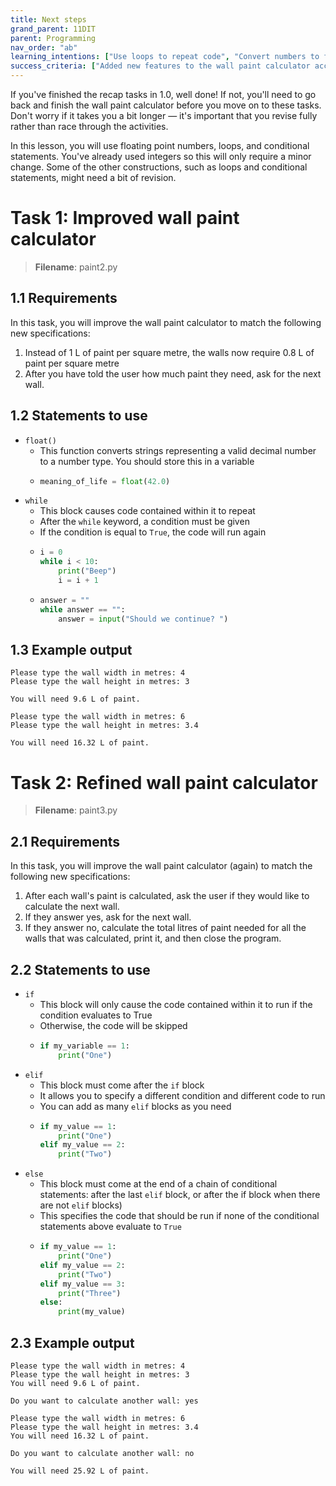 ```yaml
---
title: Next steps
grand_parent: 11DIT
parent: Programming
nav_order: "ab"
learning_intentions: ["Use loops to repeat code", "Convert numbers to floating point values (numbers with decimals)", "Use conditional statements (such as ``if``, ``else``, and ``elif``) to apply logic"]
success_criteria: ["Added new features to the wall paint calculator according to the new specifications"]
---
```


If you've finished the recap tasks in 1.0, well done! If not, you'll need to go back and finish the wall paint calculator before you move on to these tasks. Don't worry if it takes you a bit longer — it's important that you revise fully rather than race through the activities.
	
In this lesson, you will use floating point numbers, loops, and conditional statements. You've already used integers so this will only require a minor change. Some of the other constructions, such as loops and conditional statements, might need a bit of revision.

# Task 1: Improved wall paint calculator

> **Filename**: paint2.py

## 1.1 Requirements

In this task, you will improve the wall paint calculator to match the following new specifications:

1. Instead of 1 L of paint per square metre, the walls now require 0.8 L of paint per square metre
2. After you have told the user how much paint they need, ask for the next wall.

## 1.2 Statements to use

- ``float()``
  - This function converts strings representing a valid decimal number to a number type. You should store this in a variable
  - ```python
    meaning_of_life = float(42.0)
    ```
- ``while``
  - This block causes code contained within it to repeat
  - After the ``while`` keyword, a condition must be given
  - If the condition is equal to ``True``, the code will run again
  - ```python
    i = 0
    while i < 10:
        print("Beep")
        i = i + 1
    ```
  - ```python
    answer = ""
    while answer == "":
        answer = input("Should we continue? ")
    ```

## 1.3 Example output

```
Please type the wall width in metres: 4
Please type the wall height in metres: 3

You will need 9.6 L of paint.

Please type the wall width in metres: 6
Please type the wall height in metres: 3.4

You will need 16.32 L of paint.
```

# Task 2: Refined wall paint calculator

> **Filename**: paint3.py

## 2.1 Requirements

In this task, you will improve the wall paint calculator (again) to match the following new specifications:
	
1. After each wall's paint is calculated, ask the user if they would like to calculate the next wall.
2. If they answer yes, ask for the next wall.
3. If they answer no, calculate the total litres of paint needed for all the walls that was calculated, print it, and then close the program.

## 2.2 Statements to use

- ``if``
  - This block will only cause the code contained within it to run if the condition evaluates to True
  - Otherwise, the code will be skipped
  - ```python
    if my_variable == 1:
        print("One")
    ```
- ``elif``
  - This block must come after the ``if`` block
  - It allows you to specify a different condition and different code to run
  - You can add as many ``elif`` blocks as you need
  - ```python
    if my_value == 1:
        print("One")
    elif my_value == 2:
        print("Two")
    ```
- ``else``
  - This block must come at the end of a chain of conditional statements: after the last ``elif`` block, or after the if block when there are not ``elif`` blocks)
  - This specifies the code that should be run if none of the conditional statements above evaluate to ``True``
  - ```python
    if my_value == 1:
        print("One")
    elif my_value == 2:
        print("Two")
    elif my_value == 3:
        print("Three")
    else:
        print(my_value)
    ```

## 2.3 Example output

```
Please type the wall width in metres: 4
Please type the wall height in metres: 3
You will need 9.6 L of paint.

Do you want to calculate another wall: yes

Please type the wall width in metres: 6
Please type the wall height in metres: 3.4
You will need 16.32 L of paint.

Do you want to calculate another wall: no

You will need 25.92 L of paint.
```

